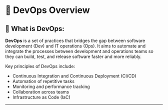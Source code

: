 # 📘 DevOps Overview

## 🔧 What is DevOps:

**DevOps** is a set of practices that bridges the gap between software development (Dev) and IT operations (Ops). It aims to automate and integrate the processes between development and operations teams so they can build, test, and release software faster and more reliably.

Key principles of DevOps include:
- Continuous Integration and Continuous Deployment (CI/CD)
- Automation of repetitive tasks
- Monitoring and performance tracking
- Collaboration across teams
- Infrastructure as Code (IaC)

---


